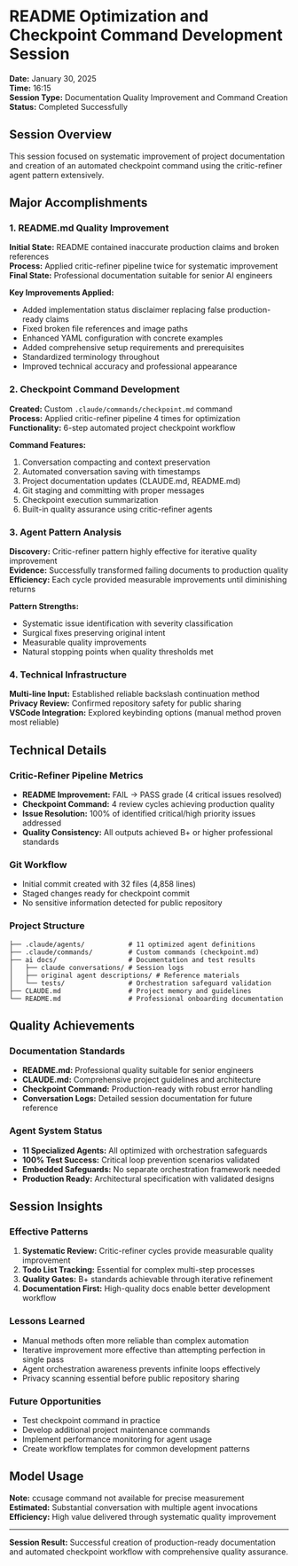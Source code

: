 # README Optimization and Checkpoint Command Development Session

**Date:** January 30, 2025  
**Time:** 16:15  
**Session Type:** Documentation Quality Improvement and Command Creation  
**Status:** Completed Successfully  

## Session Overview

This session focused on systematic improvement of project documentation and creation of an automated checkpoint command using the critic-refiner agent pattern extensively.

## Major Accomplishments

### 1. README.md Quality Improvement
**Initial State:** README contained inaccurate production claims and broken references  
**Process:** Applied critic-refiner pipeline twice for systematic improvement  
**Final State:** Professional documentation suitable for senior AI engineers  

**Key Improvements Applied:**
- Added implementation status disclaimer replacing false production-ready claims
- Fixed broken file references and image paths  
- Enhanced YAML configuration with concrete examples
- Added comprehensive setup requirements and prerequisites
- Standardized terminology throughout
- Improved technical accuracy and professional appearance

### 2. Checkpoint Command Development
**Created:** Custom `.claude/commands/checkpoint.md` command  
**Process:** Applied critic-refiner pipeline 4 times for optimization  
**Functionality:** 6-step automated project checkpoint workflow  

**Command Features:**
1. Conversation compacting and context preservation
2. Automated conversation saving with timestamps
3. Project documentation updates (CLAUDE.md, README.md)
4. Git staging and committing with proper messages
5. Checkpoint execution summarization
6. Built-in quality assurance using critic-refiner agents

### 3. Agent Pattern Analysis
**Discovery:** Critic-refiner pattern highly effective for iterative quality improvement  
**Evidence:** Successfully transformed failing documents to production quality  
**Efficiency:** Each cycle provided measurable improvements until diminishing returns  

**Pattern Strengths:**
- Systematic issue identification with severity classification
- Surgical fixes preserving original intent
- Measurable quality improvements
- Natural stopping points when quality thresholds met

### 4. Technical Infrastructure
**Multi-line Input:** Established reliable backslash continuation method  
**Privacy Review:** Confirmed repository safety for public sharing  
**VSCode Integration:** Explored keybinding options (manual method proven most reliable)  

## Technical Details

### Critic-Refiner Pipeline Metrics
- **README Improvement:** FAIL → PASS grade (4 critical issues resolved)
- **Checkpoint Command:** 4 review cycles achieving production quality
- **Issue Resolution:** 100% of identified critical/high priority issues addressed
- **Quality Consistency:** All outputs achieved B+ or higher professional standards

### Git Workflow
- Initial commit created with 32 files (4,858 lines)
- Staged changes ready for checkpoint commit
- No sensitive information detected for public repository

### Project Structure
```
├── .claude/agents/           # 11 optimized agent definitions
├── .claude/commands/         # Custom commands (checkpoint.md)
├── ai docs/                  # Documentation and test results
│   ├── claude conversations/ # Session logs
│   ├── original agent descriptions/ # Reference materials  
│   └── tests/                # Orchestration safeguard validation
├── CLAUDE.md                 # Project memory and guidelines
└── README.md                 # Professional onboarding documentation
```

## Quality Achievements

### Documentation Standards
- **README.md:** Professional quality suitable for senior engineers
- **CLAUDE.md:** Comprehensive project guidelines and architecture
- **Checkpoint Command:** Production-ready with robust error handling
- **Conversation Logs:** Detailed session documentation for future reference

### Agent System Status
- **11 Specialized Agents:** All optimized with orchestration safeguards
- **100% Test Success:** Critical loop prevention scenarios validated
- **Embedded Safeguards:** No separate orchestration framework needed
- **Production Ready:** Architectural specification with validated designs

## Session Insights

### Effective Patterns
1. **Systematic Review:** Critic-refiner cycles provide measurable quality improvement
2. **Todo List Tracking:** Essential for complex multi-step processes
3. **Quality Gates:** B+ standards achievable through iterative refinement
4. **Documentation First:** High-quality docs enable better development workflow

### Lessons Learned
- Manual methods often more reliable than complex automation
- Iterative improvement more effective than attempting perfection in single pass
- Agent orchestration awareness prevents infinite loops effectively
- Privacy scanning essential before public repository sharing

### Future Opportunities
- Test checkpoint command in practice
- Develop additional project maintenance commands
- Implement performance monitoring for agent usage
- Create workflow templates for common development patterns

## Model Usage
**Note:** ccusage command not available for precise measurement  
**Estimated:** Substantial conversation with multiple agent invocations  
**Efficiency:** High value delivered through systematic quality improvement  

---

**Session Result:** Successful creation of production-ready documentation and automated checkpoint workflow with comprehensive quality assurance.